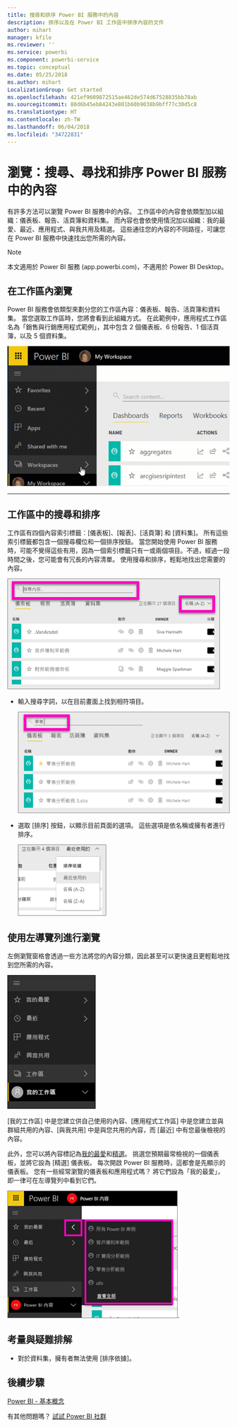 ```yaml
---
title: 搜尋和排序 Power BI 服務中的內容
description: 排序以及在 Power BI 工作區中排序內容的文件
author: mihart
manager: kfile
ms.reviewer: ''
ms.service: powerbi
ms.component: powerbi-service
ms.topic: conceptual
ms.date: 05/25/2018
ms.author: mihart
LocalizationGroup: Get started
ms.openlocfilehash: 421ef9609872515ae462de574d67528835bb78ab
ms.sourcegitcommit: 80d6b45eb84243e801b60b9038b9bff77c30d5c8
ms.translationtype: HT
ms.contentlocale: zh-TW
ms.lasthandoff: 06/04/2018
ms.locfileid: "34722831"
---
```

# <a name="navigation-searching-finding-and-sorting-content-in-power-bi-service"></a>瀏覽：搜尋、尋找和排序 Power BI 服務中的內容
有許多方法可以瀏覽 Power BI 服務中的內容。 工作區中的內容會依類型加以組織：儀表板、報告、活頁簿和資料集。  而內容也會依使用情況加以組織：我的最愛、最近、應用程式、與我共用及精選。 這些通往您的內容的不同路徑，可讓您在 Power BI 服務中快速找出您所需的內容。  

>[!NOTE] 
>本文適用於 Power BI 服務 (app.powerbi.com)，不適用於 Power BI Desktop。

## <a name="navigation-within-workspaces"></a>在工作區內瀏覽

Power BI 服務會依類型來劃分您的工作區內容：儀表板、報告、活頁簿和資料集。 當您選取工作區時，您將會看到此組織方式。 在此範例中，應用程式工作區名為「銷售與行銷應用程式範例」，其中包含 2 個儀表板、6 份報告、1 個活頁簿，以及 5 個資料集。

![影片](media/service-navigation-search-filter-sort/workspaces.gif)

________________________________________

## <a name="searching-and-sorting-in-workspaces"></a>工作區中的搜尋和排序
工作區有四個內容索引標籤︰[儀表板]、[報表]、[活頁簿] 和 [資料集]。  所有這些索引標籤都包含一個搜尋欄位和一個排序按鈕。  當您開始使用 Power BI 服務時，可能不覺得這些有用，因為一個索引標籤只有一或兩個項目。不過，經過一段時間之後，您可能會有冗長的內容清單。  使用搜尋和排序，輕鬆地找出您需要的內容。

![[儀表板] 索引標籤](media/service-navigation-search-filter-sort/power-bi-search-sort2.png)

* 輸入搜尋字詞，以在目前畫面上找到相符項目。
  
   ![輸入搜尋字詞](media/service-navigation-search-filter-sort/power-bi-search2.png)
* 選取 [排序] 按鈕，以顯示目前頁面的選項。 這些選項是依名稱或擁有者進行排序。
  
   ![排序功能表](media/service-navigation-search-filter-sort/power-bi-sort-alpha.png)

## <a name="navigation-using-the-left-navbar"></a>使用左導覽列進行瀏覽
左側瀏覽窗格會透過一些方法將您的內容分類，因此甚至可以更快速且更輕鬆地找到您所需的內容。  

![左側瀏覽窗格](media/service-navigation-search-filter-sort/power-bi-newnav.png)



[我的工作區] 中是您建立供自己使用的內容、[應用程式工作區] 中是您建立並與群組共用的內容、[與我共用] 中是與您共用的內容，而 [最近] 中有您最後檢視的內容。

此外，您可以將內容標記為[我的最愛](service-dashboard-favorite.md)和[精選](service-dashboard-featured.md)。 挑選您預期最常檢視的一個儀表板，並將它設為 [精選] 儀表板。 每次開啟 Power BI 服務時，這都會是先顯示的儀表板。 您有一些經常瀏覽的儀表板和應用程式嗎？ 將它們設為「我的最愛」，即一律可在左導覽列中看到它們。

![[我的最愛] 飛出視窗](media/service-navigation-search-filter-sort/power-bi-favorite-flyout.png).


## <a name="considerations-and-troubleshooting"></a>考量與疑難排解
* 對於資料集，擁有者無法使用 [排序依據]。

## <a name="next-steps"></a>後續步驟
[Power BI - 基本概念](service-basic-concepts.md)

有其他問題嗎？ [試試 Power BI 社群](http://community.powerbi.com/)